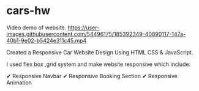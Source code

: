 # cars-hw
Video demo of website. 
https://user-images.githubusercontent.com/54496175/185392349-40890117-147a-40b1-9e02-b5424e311c45.mp4

Created a Responsive Car Website Design Using HTML CSS & JavaScript.

I used flex box ,grid system and make website responsive which include:

✔ Responsive Navbar
✔ Responsive Booking Section
✔ Responsive Animation
